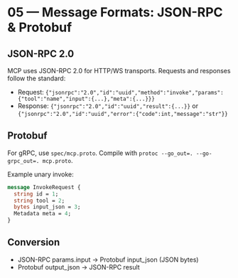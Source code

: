 # 05 — Message Formats: JSON-RPC & Protobuf

## JSON-RPC 2.0

MCP uses JSON-RPC 2.0 for HTTP/WS transports. Requests and responses follow the standard:

- Request: `{"jsonrpc":"2.0","id":"uuid","method":"invoke","params":{"tool":"name","input":{...},"meta":{...}}}`
- Response: `{"jsonrpc":"2.0","id":"uuid","result":{...}}` or `{"jsonrpc":"2.0","id":"uuid","error":{"code":int,"message":"str"}}`

## Protobuf

For gRPC, use `spec/mcp.proto`. Compile with `protoc --go_out=. --go-grpc_out=. mcp.proto`.

Example unary invoke:

```protobuf
message InvokeRequest {
  string id = 1;
  string tool = 2;
  bytes input_json = 3;
  Metadata meta = 4;
}
```

## Conversion

- JSON-RPC params.input → Protobuf input_json (JSON bytes)
- Protobuf output_json → JSON-RPC result